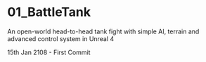 # 01_BattleTank
An open-world head-to-head tank fight with simple AI, terrain and advanced control system in Unreal 4

15th Jan 2108 -
First Commit
